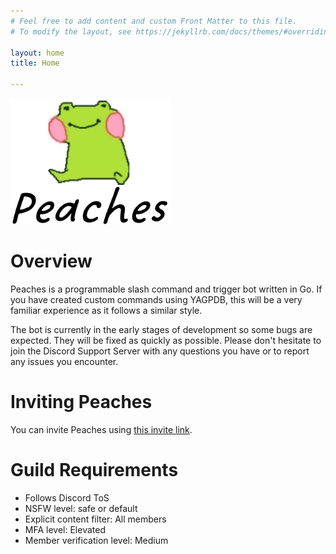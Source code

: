 ```yaml
---
# Feel free to add content and custom Front Matter to this file.
# To modify the layout, see https://jekyllrb.com/docs/themes/#overriding-theme-defaults

layout: home
title: Home

---
```


<img src='/assets/logo.png' width='256'>

# Overview

Peaches is a programmable slash command and trigger bot written in Go. If you have created custom commands using YAGPDB, this will be a very familiar experience as it follows a similar style.

The bot is currently in the early stages of development so some bugs are expected. They will be fixed as quickly as possible. Please don't hesitate to join the Discord Support Server with any questions you have or to report any issues you encounter.

# Inviting Peaches

You can invite Peaches using [this invite link](https://discord.com/api/oauth2/authorize?client_id=1201100920189096018&permissions=1102196361408&scope=bot%20applications.commands).

# Guild Requirements

* Follows Discord ToS
* NSFW level: safe or default
* Explicit content filter: All members
* MFA level: Elevated
* Member verification level: Medium